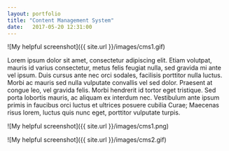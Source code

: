 ```yaml
---
layout: portfolio
title: "Content Management System"
date:   2017-05-20 12:31:00
---
```


![My helpful screenshot]({{ site.url }}/images/cms1.gif)

Lorem ipsum dolor sit amet, consectetur adipiscing elit. Etiam volutpat, mauris id varius consectetur, metus felis feugiat nulla, sed gravida mi ante vel ipsum. Duis cursus ante nec orci sodales, facilisis porttitor nulla luctus. Morbi ac mauris sed nulla vulputate convallis vel sed dolor. Praesent at congue leo, vel gravida felis. Morbi hendrerit id tortor eget tristique. Sed porta lobortis mauris, ac aliquam ex interdum nec. Vestibulum ante ipsum primis in faucibus orci luctus et ultrices posuere cubilia Curae; Maecenas risus lorem, luctus quis nunc eget, porttitor vulputate turpis.

![My helpful screenshot]({{ site.url }}/images/cms1.png)

![My helpful screenshot]({{ site.url }}/images/cms2.gif)
